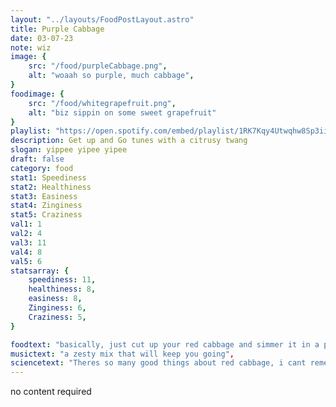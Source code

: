 ```yaml
---
layout: "../layouts/FoodPostLayout.astro"
title: Purple Cabbage
date: 03-07-23
note: wiz
image: {
    src: "/food/purpleCabbage.png",
    alt: "woaah so purple, much cabbage",
}
foodimage: {
    src: "/food/whitegrapefruit.png",
    alt: "biz sippin on some sweet grapefruit"
}
playlist: "https://open.spotify.com/embed/playlist/1RK7Kqy4Utwqhw8Sp3ii5X?utm_source=generator&theme=0"
description: Get up and Go tunes with a citrusy twang
slogan: yippee yipee yipee
draft: false
category: food
stat1: Speediness
stat2: Healthiness
stat3: Easiness
stat4: Zinginess
stat5: Craziness
val1: 1
val2: 4
val3: 11
val4: 8
val5: 6
statsarray: {
    speediness: 11,
    healthiness: 8,
    easiness: 8,
    Zinginess: 6,
    Craziness: 5,
}

foodtext: "basically, just cut up your red cabbage and simmer it in a pan with some cider and rosemary and a 2 apples and you're awaaayyy",
musictext: "a zesty mix that will keep you going",
sciencetext: "Theres so many good things about red cabbage, i cant remember them all right now but I shall be back with the scientific knowledge",
---
```

no content required